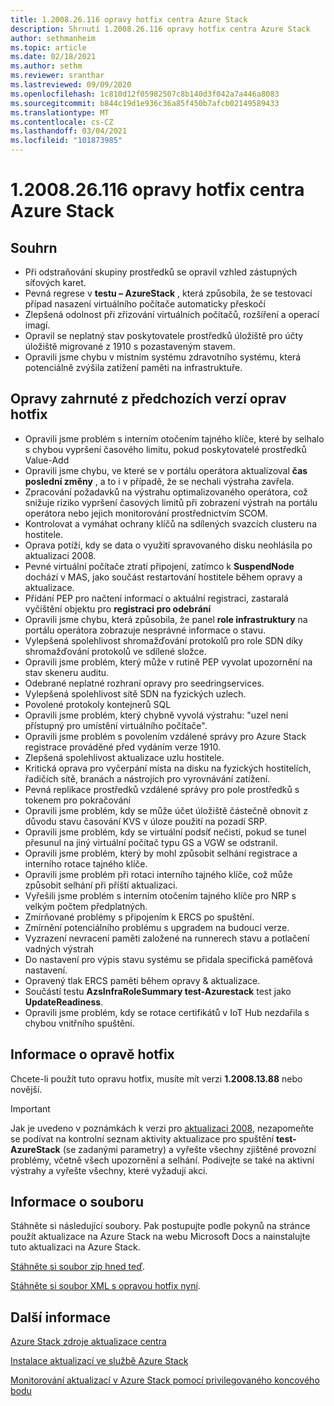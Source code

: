 ```yaml
---
title: 1.2008.26.116 opravy hotfix centra Azure Stack
description: Shrnutí 1.2008.26.116 opravy hotfix centra Azure Stack
author: sethmanheim
ms.topic: article
ms.date: 02/18/2021
ms.author: sethm
ms.reviewer: sranthar
ms.lastreviewed: 09/09/2020
ms.openlocfilehash: 1c810d12f05982507c8b140d3f042a7a446a8083
ms.sourcegitcommit: b844c19d1e936c36a85f450b7afcb02149589433
ms.translationtype: MT
ms.contentlocale: cs-CZ
ms.lasthandoff: 03/04/2021
ms.locfileid: "101873985"
---
```

# <a name="azure-stack-hub-hotfix-1200826116"></a>1.2008.26.116 opravy hotfix centra Azure Stack

## <a name="summary"></a>Souhrn

- Při odstraňování skupiny prostředků se opravil vzhled zástupných síťových karet.
- Pevná regrese v **testu – AzureStack** , která způsobila, že se testovací případ nasazení virtuálního počítače automaticky přeskočí
- Zlepšená odolnost při zřizování virtuálních počítačů, rozšíření a operací imagí.
- Opravil se neplatný stav poskytovatele prostředků úložiště pro účty úložiště migrované z 1910 s pozastaveným stavem.
- Opravili jsme chybu v místním systému zdravotního systému, která potenciálně zvýšila zatížení paměti na infrastruktuře.

## <a name="fixes-rolled-up-from-previous-hotfix-releases"></a>Opravy zahrnuté z předchozích verzí oprav hotfix

- Opravili jsme problém s interním otočením tajného klíče, které by selhalo s chybou vypršení časového limitu, pokud poskytovatelé prostředků Value-Add
- Opravili jsme chybu, ve které se v portálu operátora aktualizoval **čas poslední změny** , a to i v případě, že se nechali výstraha zavřela.
- Zpracování požadavků na výstrahu optimalizovaného operátora, což snižuje riziko vypršení časových limitů při zobrazení výstrah na portálu operátora nebo jejich monitorování prostřednictvím SCOM.
- Kontrolovat a vymáhat ochrany klíčů na sdílených svazcích clusteru na hostitele.
- Oprava potíží, kdy se data o využití spravovaného disku neohlásila po aktualizaci 2008.
- Pevné virtuální počítače ztratí připojení, zatímco k **SuspendNode** dochází v MAS, jako součást restartování hostitele během opravy a aktualizace.
- Přidání PEP pro načtení informací o aktuální registraci, zastaralá vyčištění objektu pro **registraci pro odebrání**
- Opravili jsme chybu, která způsobila, že panel **role infrastruktury** na portálu operátora zobrazuje nesprávné informace o stavu.
- Vylepšená spolehlivost shromažďování protokolů pro role SDN díky shromažďování protokolů ve sdílené složce.
- Opravili jsme problém, který může v rutině PEP vyvolat upozornění na stav skeneru auditu.
- Odebrané neplatné rozhraní opravy pro seedringservices.
- Vylepšená spolehlivost sítě SDN na fyzických uzlech.
- Povolené protokoly kontejnerů SQL
- Opravili jsme problém, který chybně vyvolá výstrahu: "uzel není přístupný pro umístění virtuálního počítače".
- Opravili jsme problém s povolením vzdálené správy pro Azure Stack registrace prováděné před vydáním verze 1910.
- Zlepšená spolehlivost aktualizace uzlu hostitele.
- Kritická oprava pro vyčerpání místa na disku na fyzických hostitelích, řadičích sítě, branách a nástrojích pro vyrovnávání zatížení.
- Pevná replikace prostředků vzdálené správy pro pole prostředků s tokenem pro pokračování
- Opravili jsme problém, kdy se může účet úložiště částečně obnovit z důvodu stavu časování KVS v úloze použití na pozadí SRP.
- Opravili jsme problém, kdy se virtuální podsíť nečistí, pokud se tunel přesunul na jiný virtuální počítač typu GS a VGW se odstranil.
- Opravili jsme problém, který by mohl způsobit selhání registrace a interního rotace tajného klíče.
- Opravili jsme problém při rotaci interního tajného klíče, což může způsobit selhání při příští aktualizaci.
- Vyřešili jsme problém s interním otočením tajného klíče pro NRP s velkým počtem předplatných.
- Zmírňované problémy s připojením k ERCS po spuštění.
- Zmírnění potenciálního problému s upgradem na budoucí verze.
- Vyzrazení nevracení paměti založené na runnerech stavu a potlačení vadných výstrah
- Do nastavení pro výpis stavu systému se přidala specifická paměťová nastavení.
- Opravený tlak ERCS paměti během opravy & aktualizace.
- Součástí testu **AzsInfraRoleSummary test-Azurestack** test jako **UpdateReadiness**.
- Opravili jsme problém, kdy se rotace certifikátů v IoT Hub nezdařila s chybou vnitřního spuštění.

## <a name="hotfix-information"></a>Informace o opravě hotfix

Chcete-li použít tuto opravu hotfix, musíte mít verzi **1.2008.13.88** nebo novější.

> [!IMPORTANT]
> Jak je uvedeno v poznámkách k verzi pro [aktualizaci 2008](release-notes.md?view=azs-2008&preserve-view=true), nezapomeňte se podívat na kontrolní seznam aktivity aktualizace pro spuštění **test-AzureStack** (se zadanými parametry) a vyřešte všechny zjištěné provozní problémy, včetně všech upozornění a selhání. Podívejte se také na aktivní výstrahy a vyřešte všechny, které vyžadují akci.

## <a name="file-information"></a>Informace o souboru

Stáhněte si následující soubory. Pak postupujte podle pokynů na stránce použít aktualizace na Azure Stack na webu Microsoft Docs a nainstalujte tuto aktualizaci na Azure Stack.

[Stáhněte si soubor zip hned teď](https://azurestackhub.azureedge.net/PR/download/MAS_HotFix_1.2008.26.116/HotFix/AzS_Update_1.2008.26.116.zip).

[Stáhněte si soubor XML s opravou hotfix nyní](https://azurestackhub.azureedge.net/PR/download/MAS_HotFix_1.2008.26.116/HotFix/metadata.xml).

## <a name="more-information"></a>Další informace

[Azure Stack zdroje aktualizace centra](azure-stack-updates.md)

[Instalace aktualizací ve službě Azure Stack](azure-stack-apply-updates.md)

[Monitorování aktualizací v Azure Stack pomocí privilegovaného koncového bodu](azure-stack-monitor-update.md)